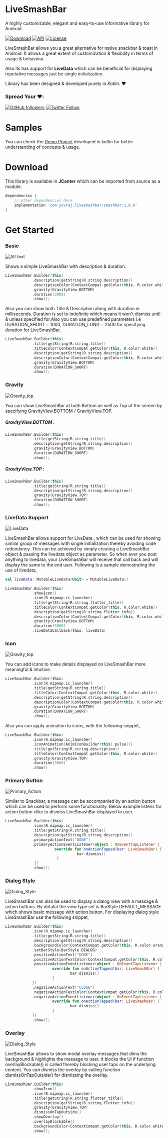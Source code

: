 # LiveSmashBar
A highly customizable, elegant and easy-to-use informative library for Android.

[![Download](https://api.bintray.com/packages/yuvraj24/maven/smashbar/images/download.svg)](https://bintray.com/yuvraj24/maven/smashbar/_latestVersion) [![API](https://img.shields.io/badge/API-16%2B-green.svg?style=flat)](https://android-arsenal.com/api?level=16) [![License](https://img.shields.io/badge/License-Apache%202.0-blue.svg)](https://opensource.org/licenses/Apache-2.0)

LiveSmashBar allows you a great alternative for native snackbar & toast in Android. It allows a great extent of customization & flexibility in terms of usage & behaviour.

Also its has support for **LiveData** which can be beneficial for displaying repetative messages just be single initialization.

Library has been designed & developed purely in *Kotlin*. ❤️

### Spread Your ❤️:
[![GitHub followers](https://img.shields.io/github/followers/yuvraj24.svg?style=social&label=Follow)](https://github.com/yuvraj24)  [![Twitter Follow](https://img.shields.io/twitter/follow/yuvrajpandey24.svg?style=social)](https://twitter.com/yuvrajpandey24)

# Samples
You can check the <a href="https://github.com/yuvraj24/LiveSmashBar/blob/master/app/src/main/java/com/yuvraj/livesmashbardemo/SampleActivity.kt">Demo Project</a> developed in kotlin for better understanding of concepts & usage.

# Download

This library is available in **JCenter** which can be imported from source as a module.
 
```groovy
dependencies {
    // other dependencies here
    implementation 'com.yuvraj.livesmashbar:smashbar:1.0.0'
}
```
# Get Started

### Basic

![Alt text](https://github.com/yuvraj24/LiveSmashBar/blob/master/images/simple_livesmashbar.png)

Shows a simple LiveSmashBar with description & duration.

```Kotlin
LiveSmashBar.Builder(this)
            .description(getString(R.string.description))
            .descriptionColor(ContextCompat.getColor(this, R.color.white))
            .gravity(GravityView.BOTTOM)
            .duration(3000)
            .show();
```

Also you can show both Title & Description along with duration in milliseconds. Duration is set to indefinite which means it won't dismiss until & unless specified for.Also you can use predefined parameters i.e DURATION_SHORT = 1000, DURATION_LONG = 2500 for specifying duration for LiveSmashBar.

```Kotlin
LiveSmashBar.Builder(this)
            .title(getString(R.string.title))
            .titleColor(ContextCompat.getColor(this, R.color.white))
            .description(getString(R.string.description))
            .descriptionColor(ContextCompat.getColor(this, R.color.white))
            .gravity(GravityView.BOTTOM)
            .duration(DURATION_SHORT)
            .show();
```


### Gravity

![Gravity_top](https://github.com/yuvraj24/LiveSmashBar/blob/master/images/gravity_view_top.png)

You can show LiveSmashBar at both Bottom ae well as Top of the screen by specifying GravityView.BOTTOM / GravityView.TOP.

##### GravityView.BOTTOM :
```Kotlin
LiveSmashBar.Builder(this)
            .title(getString(R.string.title))
            .description(getString(R.string.description))
            .gravity(GravityView.BOTTOM)
            .duration(DURATION_SHORT)
            .show();
```

##### GravityView.TOP :
```Kotlin
LiveSmashBar.Builder(this)
            .title(getString(R.string.title))
            .description(getString(R.string.description))
            .gravity(GravityView.TOP)
            .duration(DURATION_SHORT)
            .show();
```


### LiveData Support

![LiveData](https://github.com/yuvraj24/LiveSmashBar/blob/master/images/livedata.png)

LiveSmashBar allows support for LiveData , which can be used for showing similar group of messages with single initialization thereby avoiding code redundancy. This can be achieved by simply creating a LiveSmashBar object & passing the livedata object as parameter. So when ever you post anything to livedata, your LiveSmashBar will receive that call back and will display the same to the end user. Following is a sample demostrating the use of livedata,

```Kotlin
val liveData: MutableLiveData<Unit> = MutableLiveData()

LiveSmashBar.Builder(this)
            .showIcon()
            .icon(R.mipmap.ic_launcher)
            .title(getString(R.string.flutter_title))
            .titleColor(ContextCompat.getColor(this, R.color.white))
            .description(getString(R.string.flutter_info))
            .descriptionColor(ContextCompat.getColor(this, R.color.white))
            .gravity(GravityView.BOTTOM)
            .duration(3000)
            .liveDataCallback(this, liveData)
```


### Icon

![Gravity_top](https://github.com/yuvraj24/LiveSmashBar/blob/master/images/icon.png)

You can add icons to make details displayed on LiveSmashBar more meaningful & intuitive.

```Kotlin
LiveSmashBar.Builder(this)
            .icon(R.mipmap.ic_launcher)
            .title(getString(R.string.title))
            .titleColor(ContextCompat.getColor(this, R.color.white))
            .description(getString(R.string.description))
            .descriptionColor(ContextCompat.getColor(this, R.color.white))
            .gravity(GravityView.BOTTOM)
            .duration(DURATION_SHORT)
            .show();
```

Also you can apply animation to icons, with the following snippet,

```Kotlin
LiveSmashBar.Builder(this)
            .icon(R.mipmap.ic_launcher)
            .iconAnimation(AnimIconBuilder(this).pulse())
            .title(getString(R.string.description))
            .titleColor(ContextCompat.getColor(this, R.color.white))
            .gravity(GravityView.TOP)
            .duration(3000)
            .show()
```


### Primary Button

![Primary_Action](https://github.com/yuvraj24/LiveSmashBar/blob/master/images/primary_action.png)

Similar to Snackbar, a message can be accompanied by an action button which can be used to perform some functionality. Below example listens for action button clikc to dismiss LiveSmashBar displayed to user.

```Kotlin
LiveSmashBar.Builder(this)
            .icon(R.mipmap.ic_launcher)
            .title(getString(R.string.title)) 
            .description(getString(R.string.description)) 
            .primaryActionText("DONE") 
            .primaryActionEventListener(object : OnEventTapListener {
                      override fun onActionTapped(bar: LiveSmashBar) {
                                bar.dismiss()
                       }
             })
            .show();
```


### Dialog Style

![Dialog_Style](https://github.com/yuvraj24/LiveSmashBar/blob/master/images/dialog_style.png)

LiveSmashBar can also be used to display a dialog view with a message & action buttons. By defalut the view type set is BarStyle.DEFAULT_MESSAGE which shows basic message with action button. For displaying dialog style LiveSmashBar use the following snippet,

```Kotlin
LiveSmashBar.Builder(this)
            .icon(R.mipmap.ic_launcher)
            .title(getString(R.string.title)) 
            .description(getString(R.string.description)) 
            .backgroundColor(ContextCompat.getColor(this, R.color.orange))
            .setBarStyle(BarStyle.DIALOG)
            .positiveActionText("DONE")
            .positiveActionTextColor(ContextCompat.getColor(this, R.color.white))
            .positiveActionEventListener(object : OnEventTapListener {
                     override fun onActionTapped(bar: LiveSmashBar) {
                             bar.dismiss()
                     }
            })
            .negativeActionText("CLOSE")
            .negativeActionTextColor(ContextCompat.getColor(this, R.color.white))
            .negativeActionEventListener(object : OnEventTapListener {
                     override fun onActionTapped(bar: LiveSmashBar) {
                             bar.dismiss()
                     }
            })
            .show();
```

### Overlay

![Dialog_Style](https://github.com/yuvraj24/LiveSmashBar/blob/master/images/overlay.png)

LiveSmashBar allows to show modal overlay messages that dims the background & highlights the message to user. It blocks the UI if function overlayBlockable() is called thereby blocking user taps on the underlying content. You can dismiss the overlay by calling function dismissOnTapOutside() for dismissing the overlay.

```Kotlin
LiveSmashBar.Builder(this)
            .showIcon()
            .icon(R.mipmap.ic_launcher)
            .title(getString(R.string.flutter_title))
            .description(getString(R.string.flutter_info))
            .gravity(GravityView.TOP)
            .dismissOnTapOutside()
            .showOverlay()
            .overlayBlockable()
            .backgroundColor(ContextCompat.getColor(this, R.color.white))
            .show();            
```
